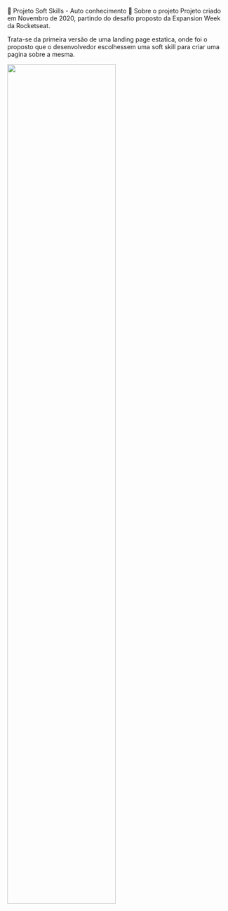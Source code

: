 🚀 Projeto Soft Skills - Auto conhecimento
📖 Sobre o projeto
Projeto criado em Novembro de 2020, partindo do desafio proposto da Expansion Week da Rocketseat.

Trata-se da primeira versão de uma landing page estatica, onde foi o proposto que o desenvolvedor escolhessem uma soft skill para criar uma pagina sobre a mesma. 

<img src="https://github.com/Priscilt1/desafio/blob/master/Captura%20de%20Tela%202020-11-30%20%C3%A0s%2011.15.51.png?raw=true" style="width: 70%">
